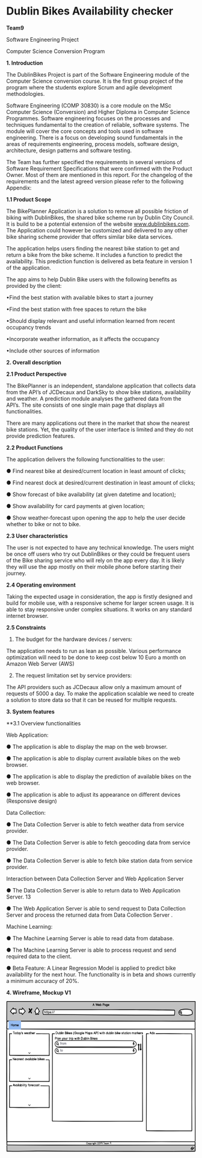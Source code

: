 # Dublin Bikes Availability checker
**Team9**

Software Engineering Project

Computer Science Conversion Program

**1. Introduction**

The DublinBikes Project is part of the Software Engineering module of the Computer Science conversion course. It is the first group project of the program where the students explore Scrum and agile development methodologies.

Software Engineering (COMP 30830) is a core module on the MSc Computer Science (Conversion) and Higher Diploma in Computer Science Programmes. Software engineering focuses on the processes and techniques fundamental to the creation of reliable, software systems. The module will cover the core concepts and tools used in software engineering. There is a focus on developing sound fundamentals in the areas of requirements engineering, process models, software design, architecture, design patterns and software testing.

The Team has further specified the requirements in several versions of Software Requirement Specifications that were confirmed with the Product Owner. Most of them are mentioned in this report. For the changelog of the requirements and the latest agreed version please refer to the following Appendix:


**1.1 Product Scope**

The BikePlanner Application is a solution to remove all possible friction of biking with DublinBikes, the shared bike scheme run by Dublin City Council. It is build to be a potential extension of the website www.dublinbikes.com. The Application could however be customized and delivered to any other bike sharing scheme provider that offers similar bike data services.

The application helps users finding the nearest bike station to get and return a bike from the bike scheme. It includes a function to predict the availability. This prediction function is delivered as beta feature in version 1 of the application.

The app aims to help Dublin Bike users with the following benefits as provided by the client: 

•Find the best station with available bikes to start a journey 

•Find the best station with free spaces to return the bike 

•Should display relevant and useful information learned from recent occupancy trends 

•Incorporate weather information, as it affects the occupancy 

•Include other sources of information


**2. Overall description**

**2.1 Product Perspective**

The BikePlanner is an independent, standalone application that collects data from the API’s of JCDecaux and DarkSky to show bike stations, availability and weather. A prediction module analyses the gathered data from the API’s. The site consists of one single main page that displays all functionalities.

There are many applications out there in the market that show the nearest bike stations. Yet, the quality of the user interface is limited and they do not provide prediction features.


**2.2 Product Functions**

The application delivers the following functionalities to the user:

● Find nearest bike at desired/current location in least amount of clicks;

● Find nearest dock at desired/current destination in least amount of clicks;

● Show forecast of bike availability (at given datetime and location);

● Show availability for card payments at given location;

● Show weather-forecast upon opening the app to help the user decide whether to bike or not to bike.


**2.3 User characteristics**

The user is not expected to have any technical knowledge. The users might be once off users who try out DublinBikes or they could be frequent users of the Bike sharing service who will rely on the app every day. It is likely they will use the app mostly on their mobile phone before starting their journey.

**2.4 Operating environment**

Taking the expected usage in consideration, the app is firstly designed and build for mobile use, with a responsive scheme for larger screen usage. It is able to stay responsive under complex situations. It works on any standard internet browser.


**2.5 Constraints**

1. The budget for the hardware devices / servers:

The application needs to run as lean as possible. Various performance optimization will need to be done to keep cost below 10 Euro a month on Amazon Web Server (AWS)

2. The request limitation set by service providers:

The API providers such as JCDecaux allow only a maximum amount of requests of 5000 a day. To make the application scalable we need to create a solution to store data so that it can be reused for multiple requests.


**3. System features**

**3.1 Overview functionalities 


Web Application:

● The application is able to display the map on the web browser.

● The application is able to display current available bikes on the web browser.

● The application is able to display the prediction of available bikes on the web browser.

● The application is able to adjust its appearance on different devices (Responsive design)


Data Collection:

● The Data Collection Server is able to fetch weather data from service provider.

● The Data Collection Server is able to fetch geocoding data from service provider.

● The Data Collection Server is able to fetch bike station data from service provider.


Interaction between Data Collection Server and Web Application Server

● The Data Collection Server is able to return data to Web Application Server.
13

● The Web Application Server is able to send request to Data Collection Server and process the returned data from Data Collection Server .


Machine Learning:

● The Machine Learning Server is able to read data from database.

● The Machine Learning Server is able to process request and send required data to
the client.

● Beta Feature: A Linear Regression Model is applied to predict bike availability for the next hour. The functionality is in beta and shows currently a minimum accuracy of 20%.


**4. Wireframe, Mockup V1**

<p align="left">
  <img src="https://github.com/scarletgrant/team9/blob/master/documentation/Wireframe_DublinBikes_Desktop_V01.png" height="400" title="hover text">
<alt="wireframes">
</p>


